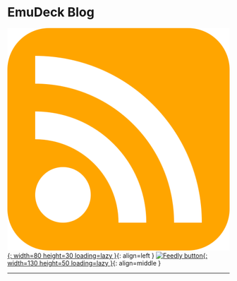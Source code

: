# EmuDeck Blog

[![RSS logo](../assets/rss_icon.svg "EmuDeck Blog RSS Feed"){: width=80 height=30 loading=lazy }](https://emudeck.github.io/feed_rss_created.xml){: align=left }
[![Feedly button](https://s3.feedly.com/img/follows/feedly-follow-rectangle-flat-big_2x.png "Follow us on Feedly"){: width=130 height=50 loading=lazy }](https://feedly.com/i/subscription/feed%2Fhttps%3A%2F%2Femudeck.github.io%2Ffeed_rss_created.xml){: align=middle }

***